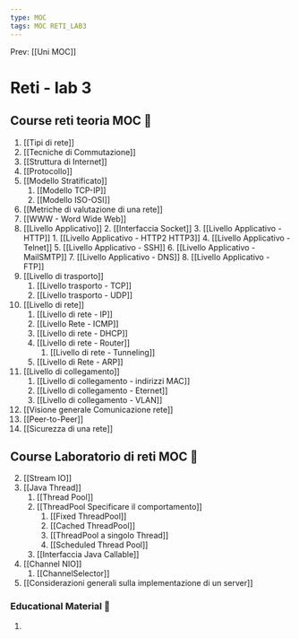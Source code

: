 ```yaml
---
type: MOC 
tags: MOC RETI_LAB3
---
```


Prev: [[Uni MOC]]

# Reti - lab 3

## Course reti teoria MOC  📒
1. [[Tipi di rete]]
2. [[Tecniche di Commutazione]]
3. [[Struttura di Internet]]
4. [[Protocollo]]
5. [[Modello Stratificato]]
	1. [[Modello TCP-IP]]
	2. [[Modello ISO-OSI]]
6. [[Metriche di valutazione di una rete]]
7. [[WWW - Word Wide Web]]
8. [[Livello Applicativo]]
	2. [[Interfaccia Socket]]
	3. [[Livello Applicativo - HTTP]]
		1. [[Livello Applicativo - HTTP2 HTTP3]]
	4. [[Livello Applicativo - Telnet]]
	5. [[Livello Applicativo - SSH]]
	6. [[Livello Applicativo - MailSMTP]]
	7. [[Livello Applicativo - DNS]]
	8. [[Livello Applicativo - FTP]]
9. [[Livello di trasporto]]
	1. [[Livello trasporto - TCP]]
	2. [[Livello trasporto - UDP]]
10. [[Livello di rete]]
	1. [[Livello di rete - IP]]
	2. [[Livello Rete - ICMP]]
	3. [[Livello di rete - DHCP]]
	4. [[Livello di rete - Router]] 
		1. [[Livello di rete - Tunneling]]
	5. [[Livello di Rete - ARP]]
11. [[Livello di collegamento]]
	1. [[Livello di collegamento - indirizzi MAC]]
	3. [[Livello di collegamento - Eternet]]
	4. [[Livello di collegamento - VLAN]]
12. [[Visione generale Comunicazione rete]]
13. [[Peer-to-Peer]]
14. [[Sicurezza di una rete]]


## Course Laboratorio di reti MOC  📒
2. [[Stream IO]]
1. [[Java Thread]]
	1. [[Thread Pool]]
	2. [[ThreadPool Specificare il comportamento]]
		1. [[Fixed ThreadPool]]
		3. [[Cached ThreadPool]]
		2. [[ThreadPool a singolo Thread]]
		4. [[Scheduled Thread Pool]]
	3. [[Interfaccia Java Callable]]
2. [[Channel NIO]]
	1. [[ChannelSelector]]
3. [[Considerazioni generali sulla implementazione di un server]]



### Educational Material 🧱
1. 



